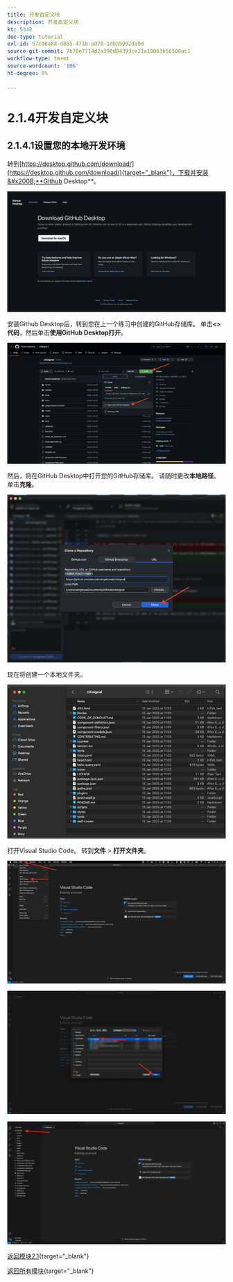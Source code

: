 ```yaml
---
title: 开发自定义块
description: 开发自定义块
kt: 5342
doc-type: tutorial
exl-id: 57c08a88-d885-471b-ad78-1dba5992da9d
source-git-commit: 7b76e7714d2a390d84393ce21a19063b56508ac1
workflow-type: tm+mt
source-wordcount: '106'
ht-degree: 0%

---
```


# 2.1.4开发自定义块

## 2.1.4.1设置您的本地开发环境

转到[https://desktop.github.com/download/](https://desktop.github.com/download/){target="_blank"}，下载并安装&#x200B;**Github Desktop**。

![块](./images/block1.png)

安装Github Desktop后，转到您在上一个练习中创建的GitHub存储库。 单击&#x200B;**&lt;>代码**，然后单击&#x200B;**使用GitHub Desktop打开**。

![块](./images/block2.png)

然后，将在GitHub Desktop中打开您的GitHub存储库。 请随时更改&#x200B;**本地路径**。 单击&#x200B;**克隆**。

![块](./images/block3.png)

现在将创建一个本地文件夹。

![块](./images/block4.png)

打开Visual Studio Code。 转到&#x200B;**文件** > **打开文件夹**。

![块](./images/block5.png)



![块](./images/block6.png)



![块](./images/block7.png)


[返回模块2.1](./aemcs.md){target="_blank"}

[返回所有模块](./../../../overview.md){target="_blank"}
